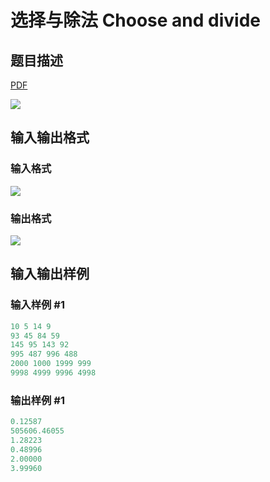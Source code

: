 # 选择与除法 Choose and divide

## 题目描述

[problemUrl]: https://uva.onlinejudge.org/index.php?option=com_onlinejudge&Itemid=8&category=15&page=show_problem&problem=1316

[PDF](https://uva.onlinejudge.org/external/103/p10375.pdf)

![](https://cdn.luogu.com.cn/upload/vjudge_pic/UVA10375/f4c82551d4d63248a3265b83e25132b66c043585.png)

## 输入输出格式

### 输入格式

![](https://cdn.luogu.com.cn/upload/vjudge_pic/UVA10375/8ff851cc9926c4165c7c6485311457578bf77f44.png)

### 输出格式

![](https://cdn.luogu.com.cn/upload/vjudge_pic/UVA10375/1dd11724e900842b1855cb026891122b11c4b9c5.png)

## 输入输出样例

### 输入样例 #1

```cpp
10 5 14 9
93 45 84 59
145 95 143 92
995 487 996 488
2000 1000 1999 999
9998 4999 9996 4998
```


### 输出样例 #1

```cpp
0.12587
505606.46055
1.28223
0.48996
2.00000
3.99960
```


